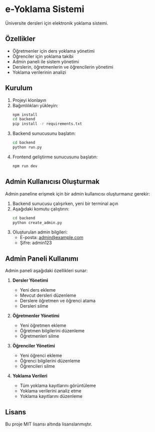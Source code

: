 # e-Yoklama Sistemi

Üniversite dersleri için elektronik yoklama sistemi.

## Özellikler

- Öğretmenler için ders yoklama yönetimi
- Öğrenciler için yoklama takibi
- Admin paneli ile sistem yönetimi
- Derslerin, öğretmenlerin ve öğrencilerin yönetimi
- Yoklama verilerinin analizi

## Kurulum

1. Projeyi klonlayın
2. Bağımlılıkları yükleyin:
   ```bash
   npm install
   cd backend
   pip install -r requirements.txt
   ```
3. Backend sunucusunu başlatın:
   ```bash
   cd backend
   python run.py
   ```
4. Frontend geliştirme sunucusunu başlatın:
   ```bash
   npm run dev
   ```

## Admin Kullanıcısı Oluşturmak

Admin paneline erişmek için bir admin kullanıcısı oluşturmanız gerekir:

1. Backend sunucusu çalışırken, yeni bir terminal açın
2. Aşağıdaki komutu çalıştırın:
   ```bash
   cd backend
   python create_admin.py
   ```
3. Oluşturulan admin bilgileri:
   - E-posta: admin@example.com
   - Şifre: admin123

## Admin Paneli Kullanımı

Admin paneli aşağıdaki özellikleri sunar:

1. **Dersler Yönetimi**
   - Yeni ders ekleme
   - Mevcut dersleri düzenleme
   - Derslere öğretmen ve öğrenci atama
   - Dersleri silme

2. **Öğretmenler Yönetimi**
   - Yeni öğretmen ekleme
   - Öğretmen bilgilerini düzenleme
   - Öğretmenleri silme

3. **Öğrenciler Yönetimi**
   - Yeni öğrenci ekleme
   - Öğrenci bilgilerini düzenleme
   - Öğrencileri silme

4. **Yoklama Verileri**
   - Tüm yoklama kayıtlarını görüntüleme
   - Yoklama verilerini analiz etme
   - Yoklama kayıtlarını düzenleme

## Lisans

Bu proje MIT lisansı altında lisanslanmıştır.
